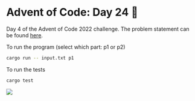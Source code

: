 # Advent of Code: Day 24 🎄

Day 4 of the Advent of Code 2022 challenge. The problem statement can be found [here](https://adventofcode.com/2022/day/24).

To run the program (select which part: p1 or p2)
```bash
cargo run -- input.txt p1
```

To run the tests
```bash
cargo test
```

![](https://media.giphy.com/media/fwD6g7IsH2J0LnzlIy/giphy.gif)
